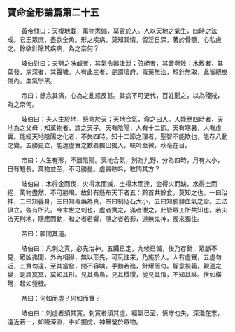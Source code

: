 ## 寶命全形論篇第二十五

<p>&emsp;&emsp;
黃帝問曰：天複地載，萬物悉備，莫貴於人。人以天地之氣生，四時之法成。君王眾庶，盡欲全角。形之疾病，莫知其情，留淫日深，著於骨髓，心私慮之。餘欲針除其疾病，為之奈何？
</p>
<p>&emsp;&emsp;
岐伯對曰：夫鹽之味鹹者，其氣令器津泄；弦絕者，其音嘶敗；木敷者，其葉發，病深者，其聲噦。人有此三者，是謂壞府，毒藥無治，短針無取，此皆絕皮傷內，血氣爭黑。
</p>
<p>&emsp;&emsp;
帝曰：餘念其痛，心為之亂惑反甚。其病不可更代，百姓聞之，以為殘賊，為之奈何。
</p>
<p>&emsp;&emsp;
岐伯曰：夫人生於地，懸命於天；天地合氣，命之曰人。人能應四時者，天地為之父母；知萬物者，謂之天子。天有陰陽，人有十二節。天有寒暑，人有虛實。能經天地陰陽之化者，不失四時。知十二節之理者，聖智不能欺也，能存八動之變，五勝更立，能達虛實之數者獨出獨入，呿吟至微，秋毫在目。
</p>
<p>&emsp;&emsp;
帝曰：人生有形，不離陰陽。天地合氣，別為九野，分為四時，月有大小，日有短長。萬物並至，不可勝量。虛實呿吟，敢問其方？
</p>
<p>&emsp;&emsp;
岐伯曰：木得金而伐，火得水而滅，土得木而達，金得火而缺，水得土而絕，萬物盡然，不可勝竭。故針有懸布天下者五：黔首共餘食，莫知之也。一曰治神，二曰知養身，三曰知毒藥為真，四曰制砭石大小，五曰知腑髒血氣之診。五法俱立，各有所先。今末世之刺也，虛者實之，滿者泄之，此皆眾工所共知也。若夫法天則地，隨應而動，和之者若響，隨之者若影，道無鬼神，獨來獨往。
</p>
<p>&emsp;&emsp;
帝曰：願聞其道。
</p>
<p>&emsp;&emsp;
岐伯曰：凡刺之真，必先治神，五臟已定，九候已備，後乃存針，眾脈不見，眾凶弗聞，外內相得，無以形先，可玩往來，乃施於人。人有虛實，五虛勿近，五實勿遠，至其當發，間不容瞚。手動若務，針耀而勻。靜意視義，觀適之變，是謂冥冥，莫知其形。見其烏烏，見其稷稷，從見其飛，不知其誰。伏如橫弩，起如發機。
</p>
<p>&emsp;&emsp;
帝曰：何如而虛？何如而實？
</p>
<p>&emsp;&emsp;
岐伯曰：刺虛者須其實，刺實者須其虛。經氣已至，慎守勿失，深淺在志，遠近若一，如臨深淵，手如握虎，神無營於眾物。
</p>